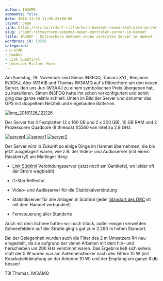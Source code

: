 ```yaml
---
author: IW3AMQ
comments: false
date: 2016-11-28 11:08:21+00:00
layout: page
link: https://drc.bz/ir3uhf-rittnerhorn-bekommt-neuen-zentralen-server-im-hamnet/
slug: ir3uhf-rittnerhorn-bekommt-neuen-zentralen-server-im-hamnet
title: IR3UHF - Rittnerhorn bekommt neuen zentralen Server im Hamnet
wordpress_id: 13326
categories:
- D-STAR
- HamNet
- Link Suedtirol
- Umsetzer Rittner Horn
---
```


Am Samstag, 19. November sind Simon IN3FQQ, Tamara XYL, Benjamin IN3GKJ, Alex IW3AIB und Thomas IW3AMQ auf's Rittnerhorn um den neuen Server, den uns Juri IW3AXJ zu einem symbolischen Preis übergeben hat, zu installieren. Simon IN3FQQ hatte ihn schon vorkonfiguriert und somit ging das ganze relativ schnell. Unten im Bild der Server und darunter das UPS mit doppeltem Netzteil und eingebauten Batterien.

[![img_20161126_122126](https://drc.bz/wp-content/uploads/2016/11/IMG_20161126_122126-300x222.jpg)](https://drc.bz/wp-content/uploads/2016/11/IMG_20161126_122126.jpg)

Der Server hat 4 Festplatten (2 x 160 GB und 2 x 300 GB), 10 GB RAM und 2 Prozessoren Quadcore (8 threads) X5560 von Intel zu 2,8 GHz.

[![server4](https://drc.bz/wp-content/uploads/2016/11/Server4-300x225.jpeg) ![server1](https://drc.bz/wp-content/uploads/2016/11/Server1-300x225.jpeg)](https://drc.bz/wp-content/uploads/2016/11/Server1.jpeg) [![server2](https://drc.bz/wp-content/uploads/2016/11/Server2-300x225.jpeg)](https://drc.bz/wp-content/uploads/2016/11/Server2.jpeg)

Der Server wird in Zukunft so einige Dinge im Hamnet übernehmen, die bis jetzt ausgelagert waren, wie z.B. der Video- und Audioserver (mit einem Raspberry!) am Marlinger Berg:



	
  * [Link Südtirol](https://drc.bz/link-suedtirol/) Verbindungsserver (jetzt noch am Gantkofel, wo leider oft der Strom wegbleibt)

	
  * D-Star Reflector

	
  * Video- und Audioserver für die Clublokalverbindung

	
  * Statistikserver für alle Anlagen in Südtirol (jeder [Standort des DRC](https://drc.bz/relaisstandorte/karte-der-relaisstandorte/) ist mit dem Hamnet verbunden!)

	
  * Fernsteuerung aller Standorte


Auch mit dem Schnee hatten wir noch Glück, außer einigen verwehten Schneefeldern auf der Straße ging's gut zum 2.260 m hohen Standort.

Bei der Gelegenheit wurden auch die Filter des 2 m Umsetzers R4 neu eingestellt, da sie aufgrund der vielen Arbeiten mit dem hin- und herschieben um 200 kHz verstimmt waren. Das Ergebnis ließ sich sehen: statt der 5 W waren nun am Antennenstecker nach den Filtern 15 W (mit Koaxkabeldämpfung an der Antenne 10 W) und der Empfang um ganze 8 db besser!

73! Thomas, IW3AMQ
